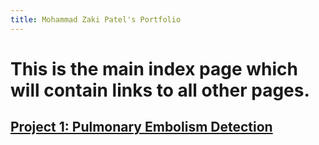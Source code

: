 ```yaml
---
title: Mohammad Zaki Patel's Portfolio
---
```


# This is the main index page which will contain links to all other pages.



## [Project 1: Pulmonary Embolism Detection](/pe_detection.md)
